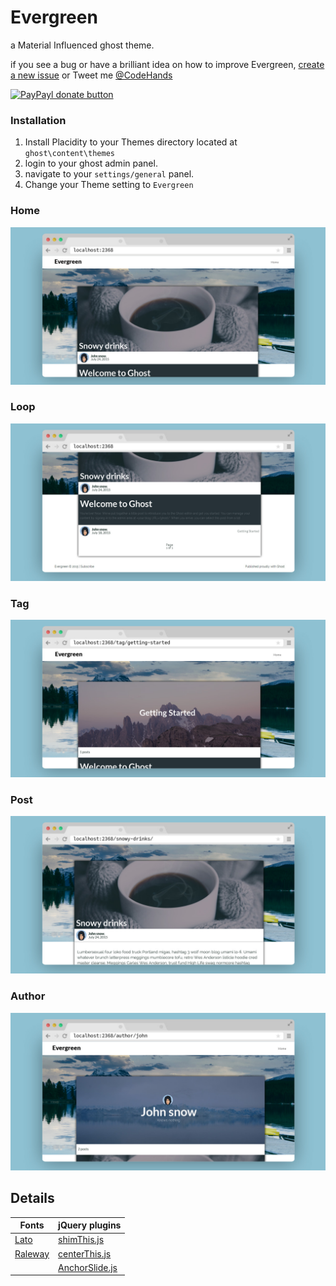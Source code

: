 # Evergreen
a Material Influenced ghost theme.

if you see a bug or have a brilliant idea on how to improve Evergreen, [create a new issue](https://github.com/DanielTamkin/Evergreen/issues) or Tweet me [@CodeHands](https://twitter.com/CodeHands)

[![PayPayl donate button](https://img.shields.io/badge/donate-paypal-brightgreen.svg)](https://www.paypal.com/cgi-bin/webscr?cmd=_s-xclick&hosted_button_id=SGNLGR9725Y2U "Donate to DanielTamkin")

### Installation
 1. Install Placidity to your Themes directory located at `ghost\content\themes`
 2. login to your ghost admin panel.
 3. navigate to your `settings/general` panel.
 4. Change your Theme setting to `Evergreen`


 ### Home
 ![Evergreen-Home](screenshots/evergreen-home.jpg)

 ### Loop
 ![Evergreen-Loop](screenshots/evergreen-loop.jpg)

 ### Tag
 ![Placidity-Tag](screenshots/evergreen-tag.jpg)

 ### Post
 ![Evergreen-Post](screenshots/evergreen-post.jpg)

 ### Author
 ![Evergreen-SuggestedReads](screenshots/evergreen-author.jpg)


 Details
 ---
 | Fonts  | jQuery plugins |
 | ------------- | ------------- |
 | [Lato](https://www.google.com/fonts#UsePlace:use/Collection:Lato)  | [shimThis.js](https://github.com/DanielTamkin/AnchorSlide.js)  |
 | [Raleway](https://www.google.com/fonts#UsePlace:use/Collection:Raleway)  | [centerThis.js](https://github.com/DanielTamkin/centerThis.js) |
 || [AnchorSlide.js](https://github.com/DanielTamkin/AnchorSlide.js) |
